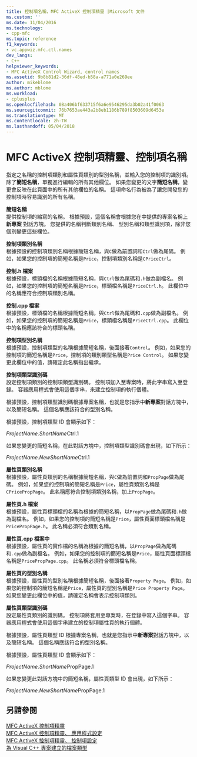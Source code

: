 ```yaml
---
title: 控制項名稱，MFC ActiveX 控制項精靈 |Microsoft 文件
ms.custom: ''
ms.date: 11/04/2016
ms.technology:
- cpp-mfc
ms.topic: reference
f1_keywords:
- vc.appwiz.mfc.ctl.names
dev_langs:
- C++
helpviewer_keywords:
- MFC ActiveX Control Wizard, control names
ms.assetid: 9b8b81d2-36df-48ed-b58a-a771a0e269ee
author: mikeblome
ms.author: mblome
ms.workload:
- cplusplus
ms.openlocfilehash: 08a406bf633715f6a6e9546295da3b02a41f0063
ms.sourcegitcommit: 76b7653ae443a2b8eb1186b789f8503609d6453e
ms.translationtype: MT
ms.contentlocale: zh-TW
ms.lasthandoff: 05/04/2018
---
```

# <a name="control-names-mfc-activex-control-wizard"></a>MFC ActiveX 控制項精靈、控制項名稱
指定之名稱的控制項類別和屬性頁類別的型別名稱，並輸入您的控制項的識別項。 除了**簡短名稱**，單獨進行編輯的所有其他欄位。 如果您變更的文字**簡短名稱**，變更會反映在此頁面中的所有其他欄位的名稱。 這項命名行為被為了讓您開發您的控制項時容易識別的所有名稱。  
  
 **簡短名稱**  
 提供控制項的縮寫的名稱。 根據預設，這個名稱會根據您在中提供的專案名稱上**新專案** 對話方塊。 您提供的名稱判斷類別名稱、 型別名稱和類型識別項，除非您個別變更這些欄位。  
  
 **控制項類別名稱**  
 根據預設的控制項類別名稱根據簡短名稱，與`C`做為前置詞和`Ctrl`做為尾碼。 例如，如果您的控制項的簡短名稱是`Price`，控制項類別名稱是`CPriceCtrl`。  
  
 **控制.h 檔案**  
 根據預設，標頭檔的名稱根據簡短名稱，與`Ctrl`做為尾碼和`.h`做為副檔名。 例如，如果您的控制項的簡短名稱是`Price`，標頭檔名稱是`PriceCtrl.h`。 此欄位中的名稱應符合控制項類別名稱。  
  
 **控制.cpp 檔案**  
 根據預設，標頭檔的名稱根據簡短名稱，與`Ctrl`做為尾碼和`.cpp`做為副檔名。 例如，如果您的控制項的簡短名稱是`Price`，標頭檔名稱是`PriceCtrl.cpp`。 此欄位中的名稱應該符合的標頭名稱。  
  
 **控制項型別名稱**  
 根據預設，控制項類型的名稱根據簡短名稱，後面接著`Control`。 例如，如果您的控制項的簡短名稱是`Price`，控制項的類別類型名稱是`Price Control`。 如果您變更此欄位中的值，請確定此名稱指出繼承。  
  
 **控制項類型識別碼**  
 設定控制項類別的控制項類型識別碼。 控制項加入至專案時，將此字串寫入至登錄。 容器應用程式會使用這個字串，來建立控制項的執行個體。  
  
 根據預設，控制項類型識別碼根據專案名稱，也就是您指示中**新專案**對話方塊中，以及簡短名稱。 這個名稱應該符合的型別名稱。  
  
 根據預設，控制項類型 ID 會顯示如下：  
  
 *ProjectName.ShortName*Ctrl.1  
  
 如果您變更的簡短名稱，在此對話方塊中，控制項類型識別碼會出現，如下所示：  
  
 *ProjectName.NewShortName*Ctrl.1  
  
 **屬性頁類別名稱**  
 根據預設，屬性頁類別的名稱根據簡短名稱，與`C`做為前置詞和`PropPage`做為尾碼。 例如，如果您的控制項的簡短名稱是`Price`，屬性頁類別名稱是`CPricePropPage`。 此名稱應符合控制項類別名稱，加上`PropPage`。  
  
 **屬性頁.h 檔案**  
 根據預設，屬性頁標頭檔的名稱為根據的簡短名稱，以`PropPage`做為尾碼和`.h`做為副檔名。 例如，如果您的控制項的簡短名稱是`Price`，屬性頁面標頭檔名稱是`PricePropPage.h`。 此名稱必須符合類別名稱。  
  
 **屬性頁.cpp 檔案中**  
 根據預設，屬性頁的實作檔的名稱為根據的簡短名稱，以`PropPage`做為尾碼和`.cpp`做為副檔名。 例如，如果您的控制項的簡短名稱是`Price`，屬性頁面標頭檔名稱是`PricePropPage.cpp`。 此名稱必須符合標頭檔名稱。  
  
 **屬性頁的型別名稱**  
 根據預設，屬性頁的型別名稱根據簡短名稱，後面接著`Property Page`。 例如，如果您的控制項的簡短名稱是`Price`，屬性頁的型別名稱是`Price Property Page`。 如果您變更此欄位中的值，請確定名稱會表示控制項類別。  
  
 **屬性頁類型識別碼**  
 設定屬性頁類別的識別碼。 控制項將套用至專案時，在登錄中寫入這個字串。 容器應用程式會使用這個字串建立的控制項屬性頁的執行個體。  
  
 根據預設，屬性頁類型 ID 根據專案名稱，也就是您指示中**新專案**對話方塊中，以及簡短名稱。 這個名稱應該符合的型別名稱。  
  
 根據預設，屬性頁類型 ID 會顯示如下：  
  
 *ProjectName.ShortName*PropPage.1  
  
 如果您變更此對話方塊中的簡短名稱，屬性頁類型 ID 會出現，如下所示：  
  
 *ProjectName.NewShortName*PropPage.1  
  
## <a name="see-also"></a>另請參閱  
 [MFC ActiveX 控制項精靈](../../mfc/reference/mfc-activex-control-wizard.md)   
 [MFC ActiveX 控制項精靈、 應用程式設定](../../mfc/reference/application-settings-mfc-activex-control-wizard.md)   
 [MFC ActiveX 控制項精靈、 控制項設定](../../mfc/reference/control-settings-mfc-activex-control-wizard.md)   
 [為 Visual C++ 專案建立的檔案類型](../../ide/file-types-created-for-visual-cpp-projects.md)

